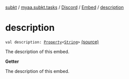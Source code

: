 [subkt](../../../index.md) / [myaa.subkt.tasks](../../index.md) / [Discord](../index.md) / [Embed](index.md) / [description](./description.md)

# description

`val description: `[`Property`](https://docs.gradle.org/current/javadoc/org/gradle/api/provider/Property.html)`<`[`String`](https://kotlinlang.org/api/latest/jvm/stdlib/kotlin/-string/index.html)`>` [(source)](https://github.com/Myaamori/SubKt/blob/0.1.7/src/main/kotlin/myaa/subkt/tasks/discordtask.kt#L257)

The description of this embed.

**Getter**

The description of this embed.

